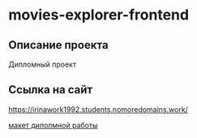 # movies-explorer-frontend

## Описание проекта

Дипломный проект

## Ссылка на сайт
https://irinawork1992.students.nomoredomains.work/


[макет диполмной работы](https://disk.yandex.ru/d/FepgV64zethrcQ)


